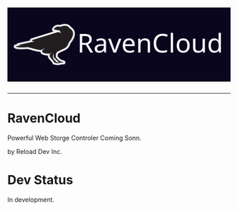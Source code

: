 <h1 align="center">
  <img alt="RavenCloud_Banner" src="README_RES\RavenCloud_Banner.png">
</h1>

---

# RavenCloud
Powerful Web Storge Controler 
Coming Sonn.

by Reload Dev Inc.
# Dev Status 
In development.

